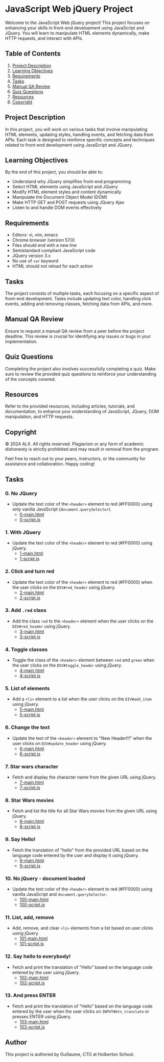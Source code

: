 # JavaScript Web jQuery Project

Welcome to the JavaScript Web jQuery project! This project focuses on enhancing your skills in front-end development using JavaScript and JQuery. You will learn to manipulate HTML elements dynamically, make HTTP requests, and interact with APIs.

## Table of Contents
1. [Project Description](#project-description)
2. [Learning Objectives](#learning-objectives)
3. [Requirements](#requirements)
4. [Tasks](#tasks)
5. [Manual QA Review](#manual-qa-review)
6. [Quiz Questions](#quiz-questions)
7. [Resources](#resources)
8. [Copyright](#copyright)

## Project Description
In this project, you will work on various tasks that involve manipulating HTML elements, updating styles, handling events, and fetching data from APIs. Each task is designed to reinforce specific concepts and techniques related to front-end development using JavaScript and JQuery.

## Learning Objectives
By the end of this project, you should be able to:
- Understand why JQuery simplifies front-end programming
- Select HTML elements using JavaScript and JQuery
- Modify HTML element styles and content dynamically
- Manipulate the Document Object Model (DOM)
- Make HTTP GET and POST requests using JQuery Ajax
- Listen to and handle DOM events effectively

## Requirements
- Editors: vi, vim, emacs
- Chrome browser (version 57.0)
- Files should end with a new line
- Semistandard compliant JavaScript code
- JQuery version 3.x
- No use of `var` keyword
- HTML should not reload for each action

## Tasks
The project consists of multiple tasks, each focusing on a specific aspect of front-end development. Tasks include updating text color, handling click events, adding and removing classes, fetching data from APIs, and more.

## Manual QA Review
Ensure to request a manual QA review from a peer before the project deadline. This review is crucial for identifying any issues or bugs in your implementation.

## Quiz Questions
Completing the project also involves successfully completing a quiz. Make sure to review the provided quiz questions to reinforce your understanding of the concepts covered.

## Resources
Refer to the provided resources, including articles, tutorials, and documentation, to enhance your understanding of JavaScript, JQuery, DOM manipulation, and HTTP requests.

## Copyright
© 2024 ALX. All rights reserved. Plagiarism or any form of academic dishonesty is strictly prohibited and may result in removal from the program.

Feel free to reach out to your peers, instructors, or the community for assistance and collaboration. Happy coding!

## Tasks

### 0. No JQuery
- Update the text color of the `<header>` element to red (#FF0000) using only vanilla JavaScript (`document.querySelector`).
  - [0-main.html](0-main.html)
  - [0-script.js](0-script.js)

### 1. With JQuery
- Update the text color of the `<header>` element to red (#FF0000) using jQuery.
  - [1-main.html](1-main.html)
  - [1-script.js](1-script.js)

### 2. Click and turn red
- Update the text color of the `<header>` element to red (#FF0000) when the user clicks on the `DIV#red_header` using jQuery.
  - [2-main.html](2-main.html)
  - [2-script.js](2-script.js)

### 3. Add `.red` class
- Add the class `red` to the `<header>` element when the user clicks on the `DIV#red_header` using jQuery.
  - [3-main.html](3-main.html)
  - [3-script.js](3-script.js)

### 4. Toggle classes
- Toggle the class of the `<header>` element between `red` and `green` when the user clicks on the `DIV#toggle_header` using jQuery.
  - [4-main.html](4-main.html)
  - [4-script.js](4-script.js)

### 5. List of elements
- Add a `<li>` element to a list when the user clicks on the `DIV#add_item` using jQuery.
  - [5-main.html](5-main.html)
  - [5-script.js](5-script.js)

### 6. Change the text
- Update the text of the `<header>` element to "New Header!!!" when the user clicks on `DIV#update_header` using jQuery.
  - [6-main.html](6-main.html)
  - [6-script.js](6-script.js)

### 7. Star wars character
- Fetch and display the character name from the given URL using jQuery.
  - [7-main.html](7-main.html)
  - [7-script.js](7-script.js)

### 8. Star Wars movies
- Fetch and list the title for all Star Wars movies from the given URL using jQuery.
  - [8-main.html](8-main.html)
  - [8-script.js](8-script.js)

### 9. Say Hello!
- Fetch the translation of "hello" from the provided URL based on the language code entered by the user and display it using jQuery.
  - [9-main.html](9-main.html)
  - [9-script.js](9-script.js)

### 10. No jQuery - document loaded
- Update the text color of the `<header>` element to red (#FF0000) using vanilla JavaScript and `document.querySelector`.
  - [100-main.html](100-main.html)
  - [100-script.js](100-script.js)

### 11. List, add, remove
- Add, remove, and clear `<li>` elements from a list based on user clicks using jQuery.
  - [101-main.html](101-main.html)
  - [101-script.js](101-script.js)

### 12. Say hello to everybody!
- Fetch and print the translation of "Hello" based on the language code entered by the user using jQuery.
  - [102-main.html](102-main.html)
  - [102-script.js](102-script.js)

### 13. And press ENTER
- Fetch and print the translation of "Hello" based on the language code entered by the user when the user clicks on `INPUT#btn_translate` or presses ENTER using jQuery.
  - [103-main.html](103-main.html)
  - [103-script.js](103-script.js)

## Author
This project is authored by Guillaume, CTO at Holberton School.

